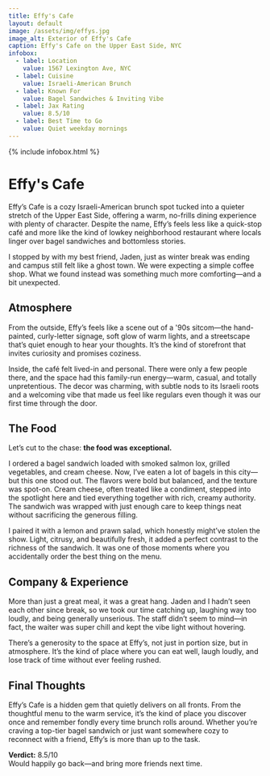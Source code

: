 ```yaml
---
title: Effy's Cafe
layout: default
image: /assets/img/effys.jpg
image_alt: Exterior of Effy's Cafe
caption: Effy's Cafe on the Upper East Side, NYC
infobox:
  - label: Location
    value: 1567 Lexington Ave, NYC
  - label: Cuisine
    value: Israeli-American Brunch
  - label: Known For
    value: Bagel Sandwiches & Inviting Vibe
  - label: Jax Rating
    value: 8.5/10
  - label: Best Time to Go
    value: Quiet weekday mornings
---
```


{% include infobox.html %}

# Effy's Cafe

Effy’s Cafe is a cozy Israeli-American brunch spot tucked into a quieter stretch of the Upper East Side, offering a warm, no-frills dining experience with plenty of character. Despite the name, Effy’s feels less like a quick-stop café and more like the kind of lowkey neighborhood restaurant where locals linger over bagel sandwiches and bottomless stories.

I stopped by with my best friend, Jaden, just as winter break was ending and campus still felt like a ghost town. We were expecting a simple coffee shop. What we found instead was something much more comforting—and a bit unexpected.

## Atmosphere

From the outside, Effy’s feels like a scene out of a '90s sitcom—the hand-painted, curly-letter signage, soft glow of warm lights, and a streetscape that’s quiet enough to hear your thoughts. It’s the kind of storefront that invites curiosity and promises coziness.

Inside, the café felt lived-in and personal. There were only a few people there, and the space had this family-run energy—warm, casual, and totally unpretentious. The decor was charming, with subtle nods to its Israeli roots and a welcoming vibe that made us feel like regulars even though it was our first time through the door.

## The Food

Let’s cut to the chase: **the food was exceptional.**

I ordered a bagel sandwich loaded with smoked salmon lox, grilled vegetables, and cream cheese. Now, I’ve eaten a lot of bagels in this city—but this one stood out. The flavors were bold but balanced, and the texture was spot-on. Cream cheese, often treated like a condiment, stepped into the spotlight here and tied everything together with rich, creamy authority. The sandwich was wrapped with just enough care to keep things neat without sacrificing the generous filling.

I paired it with a lemon and prawn salad, which honestly might’ve stolen the show. Light, citrusy, and beautifully fresh, it added a perfect contrast to the richness of the sandwich. It was one of those moments where you accidentally order the best thing on the menu.

## Company & Experience

More than just a great meal, it was a great hang. Jaden and I hadn’t seen each other since break, so we took our time catching up, laughing way too loudly, and being generally unserious. The staff didn’t seem to mind—in fact, the waiter was super chill and kept the vibe light without hovering.

There’s a generosity to the space at Effy’s, not just in portion size, but in atmosphere. It’s the kind of place where you can eat well, laugh loudly, and lose track of time without ever feeling rushed.

## Final Thoughts

Effy’s Cafe is a hidden gem that quietly delivers on all fronts. From the thoughtful menu to the warm service, it’s the kind of place you discover once and remember fondly every time brunch rolls around. Whether you’re craving a top-tier bagel sandwich or just want somewhere cozy to reconnect with a friend, Effy’s is more than up to the task.

**Verdict:** 8.5/10  
Would happily go back—and bring more friends next time.
